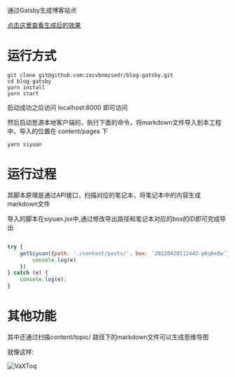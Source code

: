 通过Gatsby生成博客站点

[点击这里查看生成后的效果](https://www.ztianzeng.com)

# 运行方式

```shell
git clone git@github.com:zxcvbnmzsedr/blog-gatsby.git
cd blog-gatsby
yarn install
yarn start
```

启动成功之后访问 localhost:8000 即可访问

然后启动思源本地客户端的，执行下面的命令，将markdown文件导入到本工程中，导入的位置在 content/pages 下

```shell
yarn siyuan
```

# 运行过程

其脚本原理是通过API接口，扫描对应的笔记本，将笔记本中的内容生成markdown文件

导入的脚本在siyuan.jsx中,通过修改导出路径和笔记本对应的box的ID即可完成导出

```js

try {
    getSiyuan({path: './content/posts/', box: '20220420112442-p6q6e8w'}).catch(e => {
        console.log(e)
    })
} catch (e) {
    console.log(e);
}
```

# 其他功能

其中还通过扫描content/topic/ 路径下的markdown文件可以生成思维导图

就像这样:

![VaXToq](https://image.ztianzeng.com/uPic/VaXToq.png)

